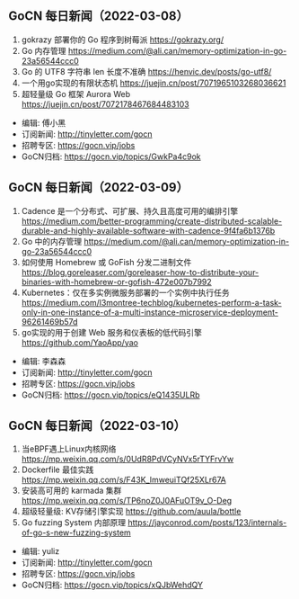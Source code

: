 ## GoCN 每日新闻（2022-03-08）

1. gokrazy 部署你的 Go 程序到树莓派 https://gokrazy.org/
2. Go 内存管理 https://medium.com/@ali.can/memory-optimization-in-go-23a56544ccc0
3. Go 的 UTF8 字符串 len 长度不准确 https://henvic.dev/posts/go-utf8/
4. 一个用go实现的有限状态机 https://juejin.cn/post/7071965103268036621
5. 超轻量级 Go 框架 Aurora Web https://juejin.cn/post/7072178467684483103

* 编辑: 傅小黑
* 订阅新闻: http://tinyletter.com/gocn
* 招聘专区: https://gocn.vip/jobs
* GoCN归档: https://gocn.vip/topics/GwkPa4c9ok


## GoCN 每日新闻（2022-03-09）

1. Cadence 是一个分布式、可扩展、持久且高度可用的编排引擎 https://medium.com/better-programming/create-distributed-scalable-durable-and-highly-available-software-with-cadence-9f4fa6b1376b
2. Go 中的内存管理 https://medium.com/@ali.can/memory-optimization-in-go-23a56544ccc0
3. 如何使用 Homebrew 或 GoFish 分发二进制文件 https://blog.goreleaser.com/goreleaser-how-to-distribute-your-binaries-with-homebrew-or-gofish-472e007b7992
4. Kubernetes：仅在多实例微服务部署的一个实例中执行任务 https://medium.com/l3montree-techblog/kubernetes-perform-a-task-only-in-one-instance-of-a-multi-instance-microservice-deployment-96261469b57d
5. go实现的用于创建 Web 服务和仪表板的低代码引擎 https://github.com/YaoApp/yao

* 编辑: 李森森
* 订阅新闻: http://tinyletter.com/gocn
* 招聘专区: https://gocn.vip/jobs
* GoCN归档: https://gocn.vip/topics/eQ1435ULRb

## GoCN 每日新闻（2022-03-10）

1. 当eBPF遇上Linux内核网络 https://mp.weixin.qq.com/s/0UdR8PdVCyNVx5rTYFrvYw
2. Dockerfile 最佳实践 https://mp.weixin.qq.com/s/F43K_lmweuiTQf25XLr67A
3. 安装高可用的 karmada 集群 https://mp.weixin.qq.com/s/TP6noZ0J0AFuOT9v_O-Deg
4. 超级轻量级: KV存储引擎实现 https://github.com/auula/bottle
5. Go fuzzing System 内部原理 https://jayconrod.com/posts/123/internals-of-go-s-new-fuzzing-system

- 编辑: yuliz
- 订阅新闻: http://tinyletter.com/gocn
- 招聘专区: https://gocn.vip/jobs
- GoCN归档: https://gocn.vip/topics/xQJbWehdQY
